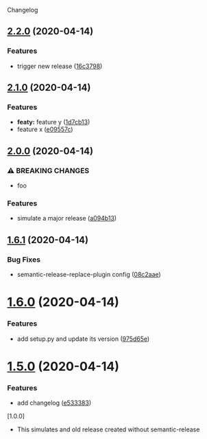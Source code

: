 Changelog

## [2.2.0](https://github.com/christiansiegel/semantic-release-playground/compare/v2.1.0...v2.2.0) (2020-04-14)


### Features

* trigger new release ([16c3798](https://github.com/christiansiegel/semantic-release-playground/commit/16c37981ca5680d9ae4637b6eae545c95bf75cf6))

## [2.1.0](https://github.com/christiansiegel/semantic-release-playground/compare/v2.0.0...v2.1.0) (2020-04-14)


### Features

* **featy:** feature y ([1d7cb13](https://github.com/christiansiegel/semantic-release-playground/commit/1d7cb13efbef7a4a584719419be5ae190a114881))
* feature x ([e09557c](https://github.com/christiansiegel/semantic-release-playground/commit/e09557c25d90fa9630cb8d5613085296ccec1f9a))

## [2.0.0](https://github.com/christiansiegel/semantic-release-playground/compare/v1.6.1...v2.0.0) (2020-04-14)


### ⚠ BREAKING CHANGES

* foo

### Features

* simulate a major release ([a094b13](https://github.com/christiansiegel/semantic-release-playground/commit/a094b136718dd5dc8c47138d98fd7bc4c5220977))

## [1.6.1](https://github.com/christiansiegel/semantic-release-playground/compare/v1.6.0...v1.6.1) (2020-04-14)


### Bug Fixes

* semantic-release-replace-plugin config ([08c2aae](https://github.com/christiansiegel/semantic-release-playground/commit/08c2aae24ed3fd39f1a962e00af4a5dd9eb68738))

# [1.6.0](https://github.com/christiansiegel/semantic-release-playground/compare/v1.5.0...v1.6.0) (2020-04-14)


### Features

* add setup.py and update its version ([975d65e](https://github.com/christiansiegel/semantic-release-playground/commit/975d65e0e7f0ef2c4d838e8eee83e01ab64cb810))

# [1.5.0](https://github.com/christiansiegel/semantic-release-playground/compare/v1.4.0...v1.5.0) (2020-04-14)


### Features

* add changelog ([e533383](https://github.com/christiansiegel/semantic-release-playground/commit/e5333833274744277c00e4e96db2ec12d02f0a73))

[1.0.0]

- This simulates and old release created without semantic-release
